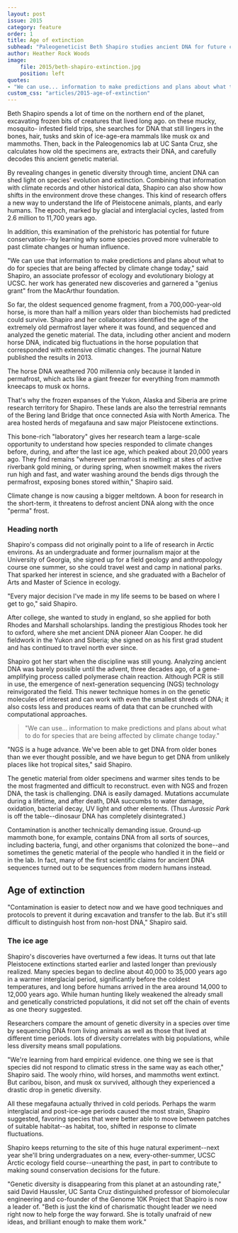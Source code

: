 ```yaml
---
layout: post
issue: 2015
category: feature
order: 1
title: Age of extinction
subhead: "Paleogeneticist Beth Shapiro studies ancient DNA for future conservation"
author: Heather Rock Woods
image:
    file: 2015/beth-shapiro-extinction.jpg
    position: left
quotes:
- "We can use... information to make predictions and plans about what to do for species that are being affected by climate change today."
custom_css: "articles/2015-age-of-extinction"
---
```


Beth Shapiro spends a lot of time on the northern end of the planet, excavating frozen bits of creatures that lived long ago. on these mucky, mosquito- infested field trips, she searches for DNA that still lingers in the bones, hair, tusks and skin of ice-age-era mammals like musk ox and mammoths. Then, back in the Paleogenomics lab at UC Santa Cruz, she calculates how old the specimens are, extracts their DNA, and carefully decodes this ancient genetic material.

By revealing changes in genetic diversity through time, ancient DNA can shed light on species' evolution and extinction. Combining that information with climate records and other historical data, Shapiro can also show how shifts in the environment drove these changes. This kind of research offers a new way to understand the life of Pleistocene animals, plants, and early humans. The epoch, marked by glacial and interglacial cycles, lasted from 2.6 million to 11,700 years ago.

In addition, this examination of the prehistoric has potential for future conservation--by learning why some species proved more vulnerable to past climate changes or human influence.

"We can use that information to make predictions and plans about what to do for species that are being affected by climate change today," said Shapiro, an associate professor of ecology and evolutionary biology at UCSC. her work has generated new discoveries and garnered a "genius grant" from the MacArthur foundation.

So far, the oldest sequenced genome fragment, from a 700,000-year-old horse, is more than half a million years older than biochemists had predicted could survive. Shapiro and her collaborators identified the age of the extremely old permafrost layer where it was found, and sequenced and analyzed the genetic material. The data, including other ancient and modern horse DNA, indicated big fluctuations in the horse population that corresponded with extensive climatic changes. The journal Nature published the results in 2013.

The horse DNA weathered 700 millennia only because it landed in permafrost, which acts like a giant freezer for everything from mammoth kneecaps to musk ox horns.

That's why the frozen expanses of the Yukon, Alaska and Siberia are prime research territory for Shapiro. These lands are also the terrestrial remnants of the Bering land Bridge that once connected Asia with North America. The area hosted herds of megafauna and saw major Pleistocene extinctions.

This bone-rich "laboratory" gives her research team a large-scale opportunity to understand how species responded to climate changes before, during, and after the last ice age, which peaked about 20,000 years ago. They find remains "wherever permafrost is melting: at sites of active riverbank gold mining, or during spring, when snowmelt makes the rivers run high and fast, and water washing around the bends digs through the permafrost, exposing bones stored within," Shapiro said.

Climate change is now causing a bigger meltdown. A boon for research in the short-term, it threatens to defrost ancient DNA along with the once "perma" frost.

### Heading north

Shapiro's compass did not originally point to a life of research in Arctic environs. As an undergraduate and former journalism major at the University of Georgia, she signed up for a field geology and anthropology
course one summer, so she could travel west and camp in national parks. That sparked her interest in science, and she graduated with a Bachelor of Arts and Master of Science in ecology.

"Every major decision I've made in my life seems to be based on where I get to go," said Shapiro.

After college, she wanted to study in england, so she applied for both Rhodes and Marshall scholarships. landing the prestigious Rhodes took her to oxford, where she met ancient DNA pioneer Alan Cooper. he did fieldwork in the Yukon and Siberia; she signed on as his first grad student and has continued to travel north ever since.

Shapiro got her start when the discipline was still young. Analyzing ancient DNA was barely possible until the advent, three decades ago, of a gene- amplifying process called polymerase chain reaction. Although PCR is still in use, the emergence of next-generation sequencing (NGS) technology reinvigorated the field. This newer technique homes in on the genetic molecules of interest and can work with even the smallest shreds of DNA; it also costs less and produces reams of data that can be crunched with computational approaches.

> "We can use... information to make predictions and plans about what to do for species that are being affected by climate change today."

"NGS is a huge advance. We've been able to get DNA from older bones than we ever thought possible, and we have begun to get DNA from unlikely places like hot tropical sites," said Shapiro.

The genetic material from older specimens and warmer sites tends to be the most fragmented and difficult to reconstruct. even with NGS and
frozen DNA, the task is challenging. DNA is easily damaged. Mutations
accumulate during a lifetime, and after death, DNA succumbs to water damage, oxidation, bacterial decay, UV light and other elements. (Thus _Jurassic Park_ is off the table--dinosaur DNA has completely disintegrated.)

Contamination is another technically demanding issue. Ground-up mammoth bone, for example, contains DNA from all sorts of sources, including bacteria, fungi, and other organisms that colonized the bone--and sometimes the genetic material of the people who handled it in the field or in the lab. In fact, many of the first scientific claims for ancient DNA sequences turned out to be sequences from modern humans instead.

## Age of extinction

"Contamination is easier to detect now and we have good techniques and protocols to prevent it during excavation and transfer to the lab. But it's still difficult to distinguish host from non-host DNA," Shapiro said.

### The ice age

Shapiro's discoveries have overturned a few ideas. It turns out that late Pleistocene extinctions started earlier and lasted longer than previously realized. Many species began to decline about 40,000 to 35,000 years ago in a warmer interglacial period, significantly before the coldest temperatures, and long before humans arrived in the area around 14,000 to 12,000 years ago. While human hunting likely weakened the already small and genetically constricted populations, it did not set off the chain of events as one theory suggested.

Researchers compare the amount of genetic diversity in a species over time by sequencing DNA from living animals as well as those that lived at different time periods. lots of diversity correlates with big populations, while less diversity means small populations.

"We're learning from hard empirical evidence. one thing we see is that species did not respond to climatic stress in the same way as each other," Shapiro said. The wooly rhino, wild horses, and mammoths went extinct. But caribou, bison, and musk ox survived, although they experienced a drastic drop in genetic diversity.

All these megafauna actually thrived in cold periods. Perhaps the warm interglacial and post-ice-age periods caused the most strain, Shapiro suggested, favoring species that were better able to move between patches of suitable habitat--as habitat, too, shifted in response to climate fluctuations.

Shapiro keeps returning to the site of this huge natural experiment--next year she'll bring undergraduates on a new, every-other-summer, UCSC Arctic ecology field course--unearthing the past, in part to contribute to making sound conservation decisions for the future.

"Genetic diversity is disappearing from this planet at an astounding rate," said David Haussler, UC Santa Cruz distinguished professor of biomolecular engineering and co-founder of the Genome 10K Project that Shapiro is now a leader of. "Beth is just the kind of charismatic thought leader we need right now to help forge the way forward. She is totally unafraid of new ideas, and brilliant enough to make them work."
